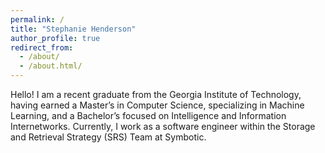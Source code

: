 ```yaml
---
permalink: /
title: "Stephanie Henderson"
author_profile: true
redirect_from: 
  - /about/
  - /about.html/
---
```


Hello! I am a recent graduate from the Georgia Institute of Technology, having earned a Master’s in Computer Science, specializing in Machine Learning, and a Bachelor’s focused on Intelligence and Information Internetworks. Currently, I work as a software engineer within the Storage and Retrieval Strategy (SRS) Team at Symbotic.
